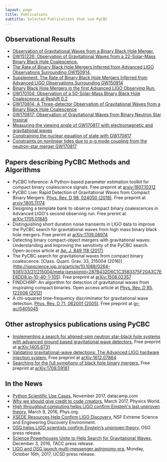 ```yaml
---
layout: page
title: Publications
subtitle: Selected Publications that use PyCBC
---
```



## Observational Results
 * [Observation of Gravitational Waves from a Binary Black Hole Merger.](https://journals.aps.org/prl/abstract/10.1103/PhysRevLett.116.061102)
 * [GW151226: Observation of Gravitational Waves from a 22-Solar-Mass Binary Black Hole Coalescence.](https://journals.aps.org/prl/abstract/10.1103/PhysRevLett.116.241103)
 * [The Rate of Binary Black Hole Mergers Inferred from Advanced LIGO Observations Surrounding GW150914.](http://iopscience.iop.org/article/10.3847/2041-8205/833/1/L1/meta)
 * [Supplement: The Rate of Binary Black Hole Mergers Inferred from Advanced LIGO Observations Surrounding GW150914](http://iopscience.iop.org/article/10.3847/0067-0049/227/2/14/meta)
 * [Binary Black Hole Mergers in the first Advanced LIGO Observing Run.](https://journals.aps.org/prx/abstract/10.1103/PhysRevX.6.041015)
 * [GW170104: Observation of a 50-Solar-Mass Binary Black Hole Coalescence at Reshift 0.2](https://journals.aps.org/prl/abstract/10.1103/PhysRevLett.118.221101)
 * [GW170814: A Three-detector Observation of Gravitational Waves from a Binary Black Hole Coalescence](https://journals.aps.org/prl/abstract/10.1103/PhysRevLett.119.141101)
 * [GW170817: Observation of Gravitational Waves from Binary Neutron Star Inspiral](https://journals.aps.org/prl/abstract/10.1103/PhysRevLett.119.161101)
 * [Measuring the viewing angle of GW170817 with electromagnetic and gravitational waves](http://iopscience.iop.org/article/10.3847/2041-8213/aac6c1/meta)
 * [Constraining the nuclear equation of state with GW170817](https://arxiv.org/abs/1804.08583)
 * [Constraints on nonlinear tides due to p-g mode coupling from the neutron-star merger GW170817](https://arxiv.org/abs/1808.07013)

## Papers describing PyCBC Methods and Algorithms
 * PyCBC Inference: A Python-based parameter estimation toolkit for compact binary coalescence signals. Free preprint at [arxiv:1807.10312](https://arxiv.org/abs/1807.10312)
 * PyCBC Live: Rapid Detection of Gravitational Waves from Compact Binary Mergers. [Phys. Rev. D 98, 024050 (2018)](https://journals.aps.org/prd/abstract/10.1103/PhysRevD.98.024050). Free preprint at [arxiv:1805.11174](https://arxiv.org/abs/1805.11174)
 * Designing a template bank to observe compact binary coalescences in Advanced LIGO's second observing run. Free prerint at [arXiv:1705.01845](https://arxiv.org/abs/1705.01845)
  * Distinguishing short duration noise transients in LIGO data to improve the PyCBC search for gravitational waves from high mass binary black hole mergers. Free prerint at [arXiv:1709.08974](https://arxiv.org/abs/1709.08974)
 * Detecting binary compact-object mergers with gravitational waves: Understanding and Improving the sensitivity of the PyCBC search. Open-access article at [Ap. J. 849 118 (2017)](http://iopscience.iop.org/article/10.3847/1538-4357/aa8f50)
 * The PyCBC search for gravitational waves from compact binary coalescence. [Class. Quant. Grav. 33, 215004 (2016)] (http://iopscience.iop.org/article/10.1088/0264-9381/33/21/215004/meta;jsessionid=287B432D6C1C3583375F20A3C7EE6DD8.ip-10-40-1-105). Free preprint at [arXiv:1508.02357](https://arxiv.org/abs/1508.02357)
 * FINDCHIRP: An algorithm for detection of gravitational waves from inspiraling compact binaries. Open access article at [Phys. Rev. D 85, 122006 (2012)](https://journals.aps.org/prd/abstract/10.1103/PhysRevD.85.122006)
 * A chi-squared time-frequency discriminator for gravitational wave detection. [Phys. Rev. D 71, 062001 (2005)](https://journals.aps.org/prd/abstract/10.1103/PhysRevD.71.062001). Free preprint at [gr-qc/0405045](https://arxiv.org/abs/gr-qc/0405045)

## Other astrophysics publications using PyCBC 
 * [Implementing a search for aligned-spin neutron star-black hole systems with advanced ground based gravitational wave detectors.](https://journals.aps.org/prd/abstract/10.1103/PhysRevD.90.082004) Free preprint at [arXiv:1405.6731](https://arxiv.org/abs/1405.6731)
 * [Validating gravitational-wave detections: The Advanced LIGO hardware injection system.](https://journals.aps.org/prd/abstract/10.1103/PhysRevD.95.062002) Free preprint at [arXiv:1612.07864](https://arxiv.org/abs/1612.07864)
 * [Searching for the full symphony of black hole binary mergers.](<https://journals.aps.org/prd/abstract/10.1103/PhysRevD.97.023004>) Free preprint at [arXiv:1709.09181](https://arxiv.org/abs/1709.09181)
 
## In the News
 * [Python Scientific Use Cases](https://www.datacamp.com/community/blog/python-scientific-computing-case), November 2017, datacamp.com
 * [Why we should give credit to code creators](http://iopscience.iop.org/article/10.1088/2058-7058/30/3/37/pdf), March 2017, Physics World.
  * [High throughput computing helps LIGO confirm Einstein's last unproven theory](https://phys.org/news/2016-03-high-throughput-ligo-einstein-unproven.html), March 9, 2016, Phys.org.
  * [XSEDE Resources Help Confirm LIGO Discovery](https://www.xsede.org/xsede-resources-help-confirm-ligo-discovery), NSF Extreme Science and Engineering Discovery Environment.
  * [OSG helps LIGO scientists confirm Einstein’s unproven theory](https://www.opensciencegrid.org/osg-helps-ligo-scientists-confirm-einsteins-last-unproven-theory/), OSG press release.
  * [Science Powerhouses Unite to Help Search for Gravitational Waves](https://www.tacc.utexas.edu/-/science-powerhouses-unite-to-help-search-for-gravitational-waves), December 3, 2016, TACC press release.
  * [LIGO and OSG launch multi-messenger astronomy era](https://www-physics.ucsd.edu/News/Story/368), Monday, October 16th, 2017, UCSD press release.

